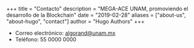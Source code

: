 +++
title = "Contacto"
description = "MEGA-ACE UNAM, promoviendo el desarrollo de la Blockchain"
date = "2019-02-28"
aliases = ["about-us", "about-hugo", "contact"]
author = "Hugo Authors"
+++


* Correo electrónico: algorand@unam.mx
* Teléfono: 55 0000 0000

